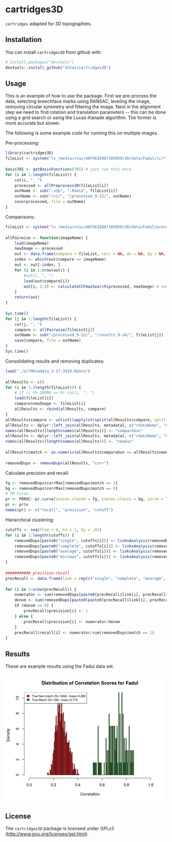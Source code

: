 
<!-- README.md is generated from README.Rmd. Please edit that file -->
cartridges3D
============

`cartridges` adapted for 3D topographies.

Installation
------------

You can install `cartridges3D` from github with:

``` r
# install.packages("devtools")
devtools::install_github("xhtai/cartridges3D")
```

Usage
-----

This is an example of how to use the package. First we pre-process the data, selecting breechface marks using RANSAC, leveling the image, removing circular symmetry and filtering the image. Next in the alignment step we need to find rotation and translation parameters -- this can be done using a grid search or using the Lucas-Kanade algorithm. The former is more accurate but slower.

The following is some example code for running this on multiple images.

Pre-processing:

``` r
library(cartridges3D)
fileList <- system("ls /media/xtai/4AF561E807105059/3D/data/Fadul/cc/*.x3p", intern = TRUE)

basis701 <- getBasisFunctions(701) # just run this once
for (i in 1:length(fileList)) {
    cat(i, ", ")
    processed <- allPreprocess3D(fileList[i])
    outName <- sub(".x3p", ".Rdata", fileList[i])
    outName <- sub("/cc/", "/processed_9-22/", outName)
    save(processed, file = outName)
}
```

Comparisons:

``` r
fileList <- system("ls /media/xtai/4AF561E807105059/3D/data/Fadul/processed_9-22/*.Rdata", intern = TRUE)

allPairwise <- function(imageName) {
    load(imageName)
    newImage <- processed
    out <- data.frame(compare = fileList, corr = NA, dx = NA, dy = NA, theta = NA, stringsAsFactors = FALSE)
    index <- which(out$compare == imageName)
    out <- out[-index, ]
    for (i in 1:nrow(out)) {
        #cat(i, ", ")
        load(out$compare[i])
        out[i, 2:5] <- calculateCCFmaxSearch(processed, newImage) # new image gets rotated
    }
    return(out)
}

Sys.time()
for (j in 1:length(fileList)) {
    cat(j, ", ")
    compare <- allPairwise(fileList[j])
    outName <- sub("/processed_9-22/", "/results_9-24/", fileList[j])
    save(compare, file = outName)
}
Sys.time()
```

Consolidating results and removing duplicates:

``` r
load("./allMetadata_3-17-2019.Rdata")

allResults <- c()
for (i in 1:(length(fileList))) {
    # if (i %% 10000 == 0) cat(i, ", ")
    load(fileList[i])
    compare$newImage <- fileList[i]
    allResults <- rbind(allResults, compare)
}
allResults$compare <- unlist(lapply(strsplit(allResults$compare, split = "/"), FUN = function(x) x[3]))
allResults <- dplyr::left_join(allResults, metadata[, c("rdataName", "GunNumber")], by = c("compare" = "rdataName"))
names(allResults)[length(names(allResults))] <- "compareGun"
allResults <- dplyr::left_join(allResults, metadata[, c("rdataName", "GunNumber")], by = c("newImage" = "rdataName"))
names(allResults)[length(names(allResults))] <- "newGun"

allResults$match <- as.numeric(allResults$compareGun == allResults$newGun)

removedDups <- removeDups(allResults, "corr")
```

Calculate precision and recall:

``` r
fg <- removedDups$corrMax[removedDups$match == 1]
bg <- removedDups$corrMax[removedDups$match == 0]
# PR Curve
pr <- PRROC::pr.curve(scores.class0 = fg, scores.class1 = bg, curve = TRUE)
pr <- pr$x
names(pr) <- c("recall", "precision", "cutoff")
```

Hierarchical clustering:

``` r
cutoffs <- seq(from = 0, to = 1, by = .01) 
for (i in 1:length(cutoffs)) { 
    removedDups[paste0("single", cutoffs[i])] <- linksAnalysis(removedDups, "corrMax", cutoffs[i], "single", "compare", "newImage")
    removedDups[paste0("complete", cutoffs[i])] <- linksAnalysis(removedDups, "corrMax", cutoffs[i], "complete", "compare", "newImage")
    removedDups[paste0("average", cutoffs[i])] <- linksAnalysis(removedDups, "corrMax", cutoffs[i], "average", "compare", "newImage")
    removedDups[paste0("minimax", cutoffs[i])] <- linksAnalysis(removedDups, "corrMax", cutoffs[i], "minimax", "compare", "newImage")
}

########### precision-recall
precRecall <- data.frame(link = rep(c("single", "complete", "average", "minimax"), each = length(cutoffs)), cutoff = rep(cutoffs, 4), precision = NA, recall = NA, stringsAsFactors = FALSE)

for (i in 1:nrow(precRecall)) {
    numerator <- sum(removedDups[paste0(precRecall$link[i], precRecall$cutoff[i])] >= .5 & removedDups$match == 1) # preds are 0 or 1 so doesn't matter that i used .5
    denom <- sum(removedDups[paste0(paste0(precRecall$link[i], precRecall$cutoff[i]))] >= .5)
    if (denom == 0) {
        precRecall$precision[i] <- 1
    } else {
        precRecall$precision[i] <- numerator/denom
    }
    precRecall$recall[i] <- numerator/sum(removedDups$match == 1)
}
```

Results
-------

These are example results using the Fadul data set.

![](allResults_distributionCCFmax_9-24.png)

License
-------

The `cartridges3D` package is licensed under GPLv3 (<http://www.gnu.org/licenses/gpl.html>).
